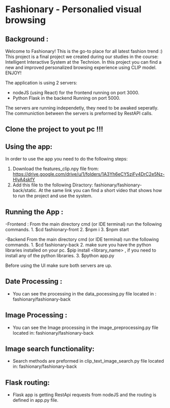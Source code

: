 # Fashionary - Personalied visual browsing

## Background :
Welcome to Fashionary! This is the go-to place for all latest fashion trend :)
This project is a final project we created during our studies in the course:
Intelligent Interactive System at the Technion.
In this project you can find a new and improved personalized browsing experience using CLIP model.
ENJOY!

The application is using 2 servers: 
* nodeJS (using React) for the frontend running on port 3000.
* Python Flask in the backend Running on port 5000.

The servers are running independetly, they need to be awaked seperatly.
The communiction between the servers is preformed by RestAPI calls.

## Clone the project to yout pc !!!

## Using the app:
In order to use the app you need to do the following steps:
1. Download the features_clip.npy file from: <https://drive.google.com/drive/u/1/folders/1A3Yh6eCY5ziFy4DrC2e5Nz-HIyA4skfY>
2. Add this file to the following Diractory: fashionary/fashionary-back/static.
At the same link you can find a short video that shows how to run the project and use the system.

## Running the App :

-Frontend :
From the main directory cmd (or IDE terminal) run the following commands.
    1. $cd fashionary-front
    2. $npm i
    3. $npm start

-Backend
From the main directory cmd (or IDE terminal) run the following commands.
    1. $cd fashionary-back
    2. make sure you have the python libraries installed on your pc.
       $pip install <library_name> , if you need to install any of the python libraries.
    3. $python app.py 

Before using the UI make sure both servers are up.

## Date Processing :
- You can see the processing in the data_pocessing.py file located in :
  fashionary/fashionary-back

## Image Processing :
- You can see the Image processing in the image_preprocessing.py file located in:
  fashionary/fashionary-back

## Image search functionality:
- Search methods are preformed in clip_text_image_search.py file located in:
  fashionary/fashionary-back

## Flask routing:
- Flask app is getting RestApi requests from nodeJS and the routing is defined in app.py file.
